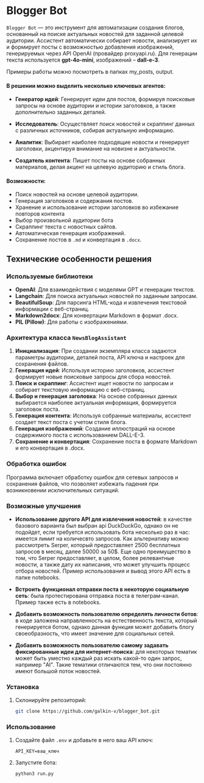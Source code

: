 # Blogger Bot

`Blogger Bot` — это инструмент для автоматизации создания блогов, основанный на поиске актуальных новостей для заданной целевой аудитории. Ассистент автоматически собирает новости, анализирует их и формирует посты с возможностью добавления изображений, генерируемых через API OpenAI (провайдер proxyapi.ru). Для генерации текста используется __gpt-4o-mini__, изображений – __dall-e-3__.

Примеры работы можно посмотреть в папках my_posts, output.

#### В решении можно выделить несколько ключевых агентов:

- **Генератор идей**: Генерирует идеи для постов, формируя поисковые запросы на основе аудитории и истории заголовков, а также дополнительно заданных деталей.

- **Исследователь**: Осуществляет поиск новостей и скраппинг данных с различных источников, собирая актуальную информацию.

- **Аналитик**: Выбирает наиболее подходящие новости и генерирует заголовки, акцентируя внимание на новизне и актуальности.

- **Создатель контента**: Пишет посты на основе собранных материалов, делая акцент на целевую аудиторию и стиль блога.

#### Возможности:
- Поиск новостей на основе целевой аудитории.
- Генерация заголовков и содержания постов.
- Хранение и использование истории заголовков во избежание повторов контента
- Выбор произвольной аудитории бота
- Скраппинг текста с новостных сайтов.
- Автоматическая генерация изображений.
- Сохранение постов в `.md` и конвертация в `.docx`.

## Технические особенности решения

### Используемые библиотеки
- **OpenAI**: Для взаимодействия с моделями GPT и генерации текстов.
- **Langchain**: Для поиска актуальных новостей по заданным запросам.
- **BeautifulSoup**: Для парсинга HTML-кода и извлечения текстовой информации с веб-страниц.
- **Markdown2docx**: Для конвертации Markdown в формат .docx.
- **PIL (Pillow)**: Для работы с изображениями.

### Архитектура класса `NewsBlogAssistant`
1. **Инициализация**: При создании экземпляра класса задаются параметры аудитории, деталей поста, API ключа и настроек для сохранения файлов.
2. **Генерация идей**: Используя историю заголовков, ассистент формирует новые поисковые запросы для сбора новостей.
3. **Поиск и скраппинг**: Ассистент ищет новости по запросам и собирает текстовую информацию с веб-страниц.
4. **Выбор и генерация заголовка**: На основе собранных данных выбирается наиболее актуальная информация, формируется заголовок поста.
5. **Генерация контента**: Используя собранные материалы, ассистент создает текст поста с учетом стиля блога.
6. **Генерация изображений**: Создание иллюстраций на основе содержимого поста с использованием DALL-E-3.
7. **Сохранение и конвертация**: Сохранение поста в формате Markdown и его конвертация в .docx.

### Обработка ошибок
Программа включает обработку ошибок для сетевых запросов и сохранения файлов, что позволяет избежать падения при возникновении исключительных ситуаций.

### Возможные улучшения
- **Использование другого API для извлечения новостей**: в качестве базового варианта был выбран api DuckDuckGo, однако он не подойдет, если требуется использовать бота несколько раз в час: имеется лимит на количесвто запросов. Как альтернативу можно рассмотреть Serper, который предоставляет 2500 бесплатных запросов в месяц, далее 50000 за 50$. Еще одно преимущество в том, что Serper предоставляет, в целом, более релевантные новости, а также дату их написания, что может улучшить процесс отбора новостей. Пример использования и вывод этого API есть в папке notebooks.

- **Встроить функционал отправки поста в некоторую социальную сеть**: была протестирована отправка поста в телеграм-канал. Пример также есть в notebooks.

- **Добавить возможность пользователю определять личности ботов**: в коде заложена направленность на естественность текста, который генерируется ботом, однако данная функция может добавить блогу своеобразность, что имеет значение для социальных сетей.

- **Добавить возможность пользователю самому задавать фиксированные идеи для интернет-поиска**: для некоторых тематик может быть уместно каждый раз искать какой-то один запрос, например "AI". Такие тематики отличаются тем, что они постоянно имеют большой поток новостей.

### Установка
1. Склонируйте репозиторий:

   ```bash
   git clone https://github.com/galkin-v/blogger_bot.git
### Использование
1. Создайте файл `.env` и добавьте в него ваш API ключ:

   ```env
   API_KEY=ваш_ключ
2. Запустите бота:

   ```python3
   python3 run.py
